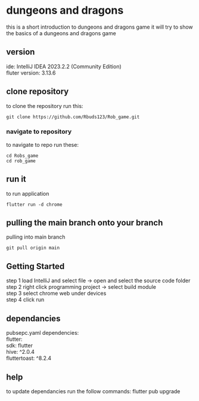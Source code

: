 # dungeons and dragons
this is a short introduction to dungeons and dragons game it will try to show the basics of a dungeons and dragons game

## version 
ide: IntelliJ IDEA 2023.2.2 (Community Edition)  
fluter version: 3.13.6

## clone repository
to clone the repository run this: 
```
git clone https://github.com/Rbuds123/Rob_game.git    
```
### navigate to repository
to navigate to repo run these:
```
cd Robs_game
cd rob_game
```
## run  it 
to run application  
```
flutter run -d chrome
```
## pulling the main branch onto your branch
pulling into main branch
```
git pull origin main 
```
## Getting Started
step 1 load IntelliJ and select file -> open and select the source code folder  
step 2 right click programming project -> select build module  
step 3 select chrome web under devices  
step 4 click run  

## dependancies
pubsepc.yaml dependencies:  
  flutter:  
      sdk: flutter  
  hive: ^2.0.4  
  fluttertoast: ^8.2.4  

## help 
to update dependancies run the follow commands:
flutter pub upgrade
